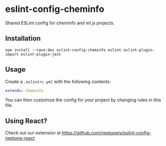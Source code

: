 # eslint-config-cheminfo

Shared ESLint config for cheminfo and ml.js projects.

## Installation

```console
npm install --save-dev eslint-config-cheminfo eslint eslint-plugin-import eslint-plugin-jest
```

## Usage

Create a `.eslintrc.yml` with the following contents:

```yml
extends: cheminfo
```

You can then customize the config for your project by changing rules in this file.

## Using React?

Check out our extension at https://github.com/neptunejs/eslint-config-neptune-react
